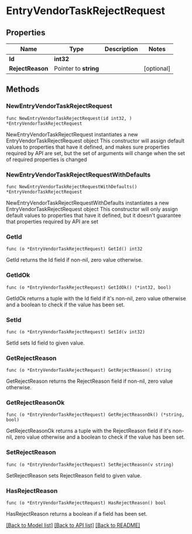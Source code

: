 # EntryVendorTaskRejectRequest

## Properties

Name | Type | Description | Notes
------------ | ------------- | ------------- | -------------
**Id** | **int32** |  | 
**RejectReason** | Pointer to **string** |  | [optional] 

## Methods

### NewEntryVendorTaskRejectRequest

`func NewEntryVendorTaskRejectRequest(id int32, ) *EntryVendorTaskRejectRequest`

NewEntryVendorTaskRejectRequest instantiates a new EntryVendorTaskRejectRequest object
This constructor will assign default values to properties that have it defined,
and makes sure properties required by API are set, but the set of arguments
will change when the set of required properties is changed

### NewEntryVendorTaskRejectRequestWithDefaults

`func NewEntryVendorTaskRejectRequestWithDefaults() *EntryVendorTaskRejectRequest`

NewEntryVendorTaskRejectRequestWithDefaults instantiates a new EntryVendorTaskRejectRequest object
This constructor will only assign default values to properties that have it defined,
but it doesn't guarantee that properties required by API are set

### GetId

`func (o *EntryVendorTaskRejectRequest) GetId() int32`

GetId returns the Id field if non-nil, zero value otherwise.

### GetIdOk

`func (o *EntryVendorTaskRejectRequest) GetIdOk() (*int32, bool)`

GetIdOk returns a tuple with the Id field if it's non-nil, zero value otherwise
and a boolean to check if the value has been set.

### SetId

`func (o *EntryVendorTaskRejectRequest) SetId(v int32)`

SetId sets Id field to given value.


### GetRejectReason

`func (o *EntryVendorTaskRejectRequest) GetRejectReason() string`

GetRejectReason returns the RejectReason field if non-nil, zero value otherwise.

### GetRejectReasonOk

`func (o *EntryVendorTaskRejectRequest) GetRejectReasonOk() (*string, bool)`

GetRejectReasonOk returns a tuple with the RejectReason field if it's non-nil, zero value otherwise
and a boolean to check if the value has been set.

### SetRejectReason

`func (o *EntryVendorTaskRejectRequest) SetRejectReason(v string)`

SetRejectReason sets RejectReason field to given value.

### HasRejectReason

`func (o *EntryVendorTaskRejectRequest) HasRejectReason() bool`

HasRejectReason returns a boolean if a field has been set.


[[Back to Model list]](../README.md#documentation-for-models) [[Back to API list]](../README.md#documentation-for-api-endpoints) [[Back to README]](../README.md)


